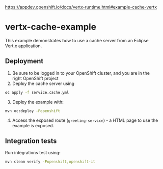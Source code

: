https://appdev.openshift.io/docs/vertx-runtime.html#example-cache-vertx

# vertx-cache-example

This example demonstrates how to use a cache server from an Eclipse Vert.x application.

## Deployment

1. Be sure to be logged in to your OpenShift cluster, and you are in the right OpenShift project
2. Deploy the cache server using:
```bash
oc apply -f service.cache.yml
```
3. Deploy the example with:
```bash
mvn oc:deploy -Popenshift
```
4. Access the exposed route (`greeting-service`) - a HTML page to use the example is exposed.

## Integration tests

Run integrations test using:

```bash
mvn clean verify -Popenshift,openshift-it
```

